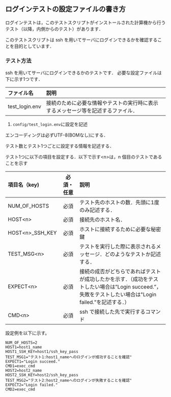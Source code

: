 ## ログインテストの設定ファイルの書き方

ログインテストは，このテストスクリプトがインストールされた計算機から行うテスト（以降，内側からのテスト）があります．

このテストスクリプトは ssh を用いてサーバにログインできるかを確認することを目的としています．

### テスト方法

ssh を用いてサーバにログインできるかのテストです．
必要な設定ファイルは下に示す1つです．

| ファイル名              | 説明                                                                |
|:------------------------|:--------------------------------------------------------------------| 
|test_login.env         | 接続のために必要な情報やテストの実行時に表示するメッセージ等を記述するファイル． | 


1. `config/test_login.env`に設定を記述

エンコーディングは必ずUTF-8(BOMなし)にする．

テスト数とテスト1つごとに設定する情報を記述する．

テスト1つに以下の項目を設定する．以下で示す\<n\>は，n 個目のテストであることを示す

| 項目名（key) | 必須・任意 | 説明                                                                                                |
|:-------------|:----------:|:----------------------------------------------------------------------------------------------------|
| NUM_OF_HOSTS | 必須  | テスト先のホストの数．先頭に1度のみ記述する．                                                  |
| HOST\<n\>    | 必須  | 接続先のホスト名．                                |
| HOST\<n\>_SSH_KEY | 必須 | ホストに接続するために必要な秘密鍵     |
| TEST_MSG\<n\>  | 必須 | テストを実行した際に表示されるメッセージ．どのようなテストか記述する．     |
| EXPECT\<n\>    | 必須 | 接続の成否がどちらであればテストが成功したかを示す．（成功をテストしたい場合は”Login succeed.”，失敗をテストしたい場合は"Login failed."を記述する．） |
| CMD\<n\>        | 必須 | ssh で接続した先で実行するコマンド |

設定例を以下に示す。

```
NUM_OF_HOSTS=2
HOST1=host1_name
HOST1_SSH_KEY=host1/ssh_key_pass
TEST_MSG1="テスト1:host1_nameへのログインが成功することを確認"
EXPECT1="Login succeed."
CMD1=exec_cmd
HOST2=host2_name
HOST2_SSH_KEY=host2/ssh_key_pass
TEST_MSG2="テスト2:host2_nameへのログインが失敗することを確認"
EXPECT2="Login failed."
CMD2=exec_cmd

```